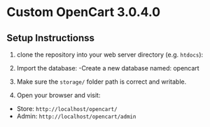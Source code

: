 # Custom OpenCart 3.0.4.0

## Setup Instructionss

1. clone the repository into your web server directory (e.g. `htdocs`):

2. Import the database:
   -Create a new database named: opencart
3. Make sure the `storage/` folder path is correct and writable.

4. Open your browser and visit:

- Store: `http://localhost/opencart/`
- Admin: `http://localhost/opencart/admin`
